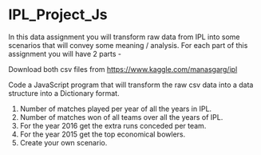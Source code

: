 # IPL_Project_Js

In this data assignment you will transform raw data from IPL into some scenarios that will convey some meaning / analysis. For each part of this assignment you will have 2 parts -


Download both csv files from https://www.kaggle.com/manasgarg/ipl


Code a JavaScript program that will transform the raw csv data into a data structure into a Dictionary format.


1. Number of matches played per year of all the years in IPL.
2. Number of matches won of all teams over all the years of IPL.
3. For the year 2016 get the extra runs conceded per team.
4. For the year 2015 get the top economical bowlers.
5. Create your own scenario.




